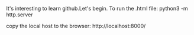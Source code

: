 It's interesting to learn github.Let's begin.
To run the .html file:
python3 -m http.server

copy the local host to the browser:
http://localhost:8000/
